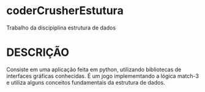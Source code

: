 # coderCrusherEstutura
Trabalho da discipiplina estrutura de dados

# DESCRIÇÃO
Consiste em uma aplicação feita em python, utilizando bibliotecas de interfaces gráficas conhecidas.
É um jogo implememtando a lógica match-3 e utiliza alguns conceitos fundamentais da estrutura de dados.
